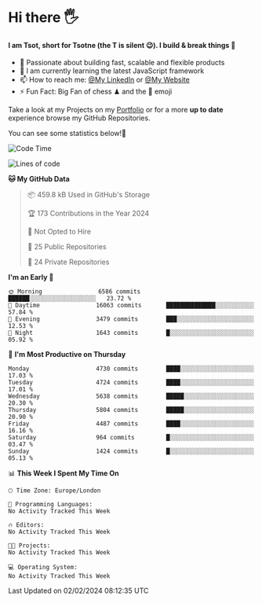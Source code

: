 # Hi there :raised_hand_with_fingers_splayed:
#### I am Tsot, short for Tsotne (the T is silent :wink:). I build & break things :space_invader:
- :telescope: Passionate about building fast, scalable and flexible products
- :seedling: I am currently learning the latest JavaScript framework 
- :mailbox: How to reach me: [@My LinkedIn](https://www.linkedin.com/in/tsotne-gvadzabia/) or [@My Website](https://tsotne.co.uk/contact)
- :zap: Fun Fact: Big Fan of chess ♟ and the 👾 emoji

Take a look at my Projects on my [Portfolio](https://tsotne.co.uk/) or for a more **up to date** experience browse my GitHub Repositories.

You can see some statistics below!:space_invader:
<!--START_SECTION:waka-->
![Code Time](http://img.shields.io/badge/Code%20Time-761%20hrs%202%20mins-blue)

![Lines of code](https://img.shields.io/badge/From%20Hello%20World%20I%27ve%20Written-10.1%20million%20lines%20of%20code-blue)

**🐱 My GitHub Data** 

> 📦 459.8 kB Used in GitHub's Storage 
 > 
> 🏆 173 Contributions in the Year 2024
 > 
> 🚫 Not Opted to Hire
 > 
> 📜 25 Public Repositories 
 > 
> 🔑 24 Private Repositories 
 > 
**I'm an Early 🐤** 

```text
🌞 Morning                6586 commits        ██████░░░░░░░░░░░░░░░░░░░   23.72 % 
🌆 Daytime                16063 commits       ██████████████░░░░░░░░░░░   57.84 % 
🌃 Evening                3479 commits        ███░░░░░░░░░░░░░░░░░░░░░░   12.53 % 
🌙 Night                  1643 commits        █░░░░░░░░░░░░░░░░░░░░░░░░   05.92 % 
```
📅 **I'm Most Productive on Thursday** 

```text
Monday                   4730 commits        ████░░░░░░░░░░░░░░░░░░░░░   17.03 % 
Tuesday                  4724 commits        ████░░░░░░░░░░░░░░░░░░░░░   17.01 % 
Wednesday                5638 commits        █████░░░░░░░░░░░░░░░░░░░░   20.30 % 
Thursday                 5804 commits        █████░░░░░░░░░░░░░░░░░░░░   20.90 % 
Friday                   4487 commits        ████░░░░░░░░░░░░░░░░░░░░░   16.16 % 
Saturday                 964 commits         █░░░░░░░░░░░░░░░░░░░░░░░░   03.47 % 
Sunday                   1424 commits        █░░░░░░░░░░░░░░░░░░░░░░░░   05.13 % 
```


📊 **This Week I Spent My Time On** 

```text
🕑︎ Time Zone: Europe/London

💬 Programming Languages: 
No Activity Tracked This Week

🔥 Editors: 
No Activity Tracked This Week

🐱‍💻 Projects: 
No Activity Tracked This Week

💻 Operating System: 
No Activity Tracked This Week
```


 Last Updated on 02/02/2024 08:12:35 UTC
<!--END_SECTION:waka-->
